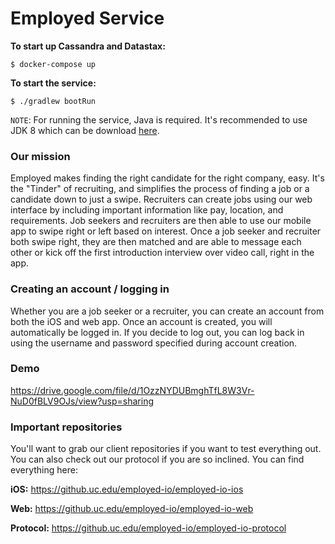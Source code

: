 # Employed Service

**To start up Cassandra and Datastax:**
```
$ docker-compose up
```

**To start the service:**
```
$ ./gradlew bootRun
```

`NOTE`: For running the service, Java is required. It's recommended to use JDK 8 which can be download [here](https://www.oracle.com/technetwork/java/javase/downloads/jdk8-downloads-2133151.html).

### Our mission
Employed makes finding the right candidate for the right company, easy. It's the "Tinder" of recruiting, and simplifies the process of finding a job or a candidate down to just a swipe. Recruiters can create jobs using our web interface by including important information like pay, location, and requirements. Job seekers and recruiters are then able to use our mobile app to swipe right or left based on interest. Once a job seeker and recruiter both swipe right, they are then matched and are able to message each other or kick off the first introduction interview over video call, right in the app.

### Creating an account / logging in
Whether you are a job seeker or a recruiter, you can create an account from both the iOS and web app. Once an account is created, you will automatically be logged in. If you decide to log out, you can log back in using the username and password specified during account creation.

### Demo
https://drive.google.com/file/d/1OzzNYDUBmghTfL8W3Vr-NuD0fBLV9OJs/view?usp=sharing

### Important repositories
You'll want to grab our client repositories if you want to test everything out. You can also check out our protocol if you are so inclined. You can find everything here:

**iOS:**
https://github.uc.edu/employed-io/employed-io-ios

**Web:**
https://github.uc.edu/employed-io/employed-io-web

**Protocol:**
https://github.uc.edu/employed-io/employed-io-protocol
